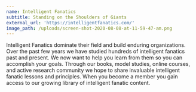 ```yaml
---
name: Intelligent Fanatics
subtitle: Standing on the Shoulders of Giants
external_url: 'https://intelligentfanatics.com/'
image_path: /uploads/screen-shot-2020-08-08-at-11-59-47-am.png
---
```


Intelligent Fanatics dominate their field and build enduring organizations. Over the past few years we have studied hundreds of intelligent fanatics past and present. We now want to help you learn from them so you can accomplish your goals. Through our books, model studies, online courses, and active research community we hope to share invaluable intelligent fanatic lessons and principles. When you become a member you gain access to our growing library of intelligent fanatic content.